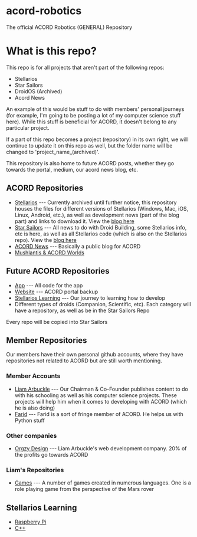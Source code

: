 # acord-robotics
The official ACORD Robotics (GENERAL) Repository

# What is this repo?

This repo is for all projects that aren't part of the following repos:

* Stellarios
* Star Sailors
* DroidOS (Archived)
* Acord News

An example of this would be stuff to do with members' personal journeys (for example, I'm going to be posting a lot of my computer science stuff here). While this stuff is beneficial for ACORD, it doesn't belong to any particular project.

If a part of this repo becomes a project (repository) in its own right, we will continue to update it on this repo as well, but the folder name will be changed to 'project_name_(archived)'.

This repository is also home to future ACORD posts, whether they go towards the portal, medium, our acord news blog, etc. 

## ACORD Repositories

* [Stellarios](http://github.com/acord-robotics/stellarios) --- Currently archived until further notice, this repository houses the files for different versions of Stellarios (Windows, Mac, iOS, Linux, Android, etc.), as well as development news (part of the blog part) and links to download it. View the [blog here](http://acord-robotics.github.io/stellarios)
* [Star Sailors](http://github.com/acord-robotics/starsailors) --- All news to do with Droid Building, some Stellarios info, etc is here, as well as all Stellarios code (which is also on the Stellarios repo). View the [blog here](http://acord-robotics.github.io/starsailors)
* [ACORD News](http://acord-robotics.github.io/acordnews) --- Basically a public blog for ACORD
* [Mushlantis & ACORD Worlds](http://gitlab.com/acord-robotics)
## Future ACORD Repositories

* [App](http://github.com/acord-robotics/app) --- All code for the app
* [Website](http://github.com/acord-robotics/website) --- ACORD portal backup
* [Stellarios Learning](http://github.com/acord-robotics/sl) --- Our journey to learning how to develop
* Different types of droids (Companion, Scientific, etc). Each category will have a repository, as well as be in the Star Sailors Repo

Every repo will be copied into Star Sailors

## Member Repositories

Our members have their own personal github accounts,  where they have repositories not related to ACORD but are still worth mentioning.

### Member Accounts

* [Liam Arbuckle](http://github.com/irisdroidology) --- Our Chairman & Co-Founder publishes content to do with his schooling as well as his computer science projects. These projects will help him when it comes to developing with ACORD (which he is also doing)
* [Farid](http://github.com/mfaridn03) --- Farid is a sort of fringe member of ACORD. He helps us with Python stuff

### Other companies

* [Orgzy Design](http://github.com/orgzy-design) --- Liam Arbuckle's web development company. 20% of the profits go towards ACORD

### Liam's Repositories

* [Games](http://github.com/irisdroidology/expert-goggles) --- A number of games created in numerous languages. One is a role playing game from the perspective of the Mars rover

## Stellarios Learning
* [Raspberry Pi](https://gitlab.com/acord-robotics/robodev/s2rd-raspberry-pi)
* [C++](https://gitlab.com/IrisDroidology/cpp-tutorial-vLnPwxZdW4Y)
